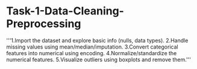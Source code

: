 # Task-1-Data-Cleaning-Preprocessing
'''1.Import the dataset and explore basic info (nulls, data types). 
2.Handle missing values using mean/median/imputation.
3.Convert categorical features into numerical using encoding. 
4.Normalize/standardize the numerical features. 
5.Visualize outliers using boxplots and remove them.'''




